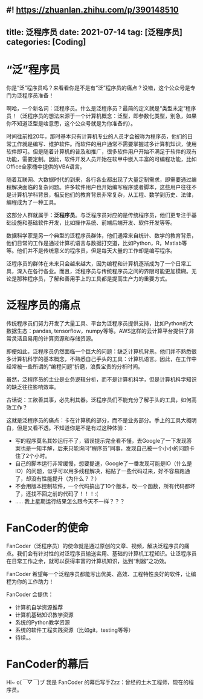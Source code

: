 #! https://zhuanlan.zhihu.com/p/390148510
---
title: 泛程序员
date: 2021-07-14
tag: [泛程序员]
categories: [Coding]
---

# “泛”程序员

你是“泛”程序员吗？来看看你是不是有“泛”程序员的痛点？没错，这个公众号是专门为泛程序员准备！

啊哈，一个新名词：泛程序员。什么是泛程序员？最简的定义就是“类型未定”程序员！（泛程序员的想法来源于一个计算机概念：泛型，即参数化类型，别急，如果你不知道泛型是啥意思，这个公众号就是为你准备的）。

时间往前推20年，那时基本只有计算机专业的人员才会被称为程序员，他们的日常工作就是编写、维护软件。而软件的用户通常不需要掌握过多计算机知识，使用软件即可。但是随着计算机的普及和推广，很多软件用户开始不满足于软件的现有功能，需要定制。因此，软件开发人员开始在软甲中嵌入丰富的可编程功能，比如Office全家桶中提供的VBA语言。

随着互联网、大数据时代的到来，各行各业都出现了大量定制需求，即需要通过编程解决面临的复杂问题。许多软件用户也开始编写程序或者脚本，这些用户往往不是计算机学科背景，相反他们的教育背景非常复杂，从工程、数学到历史、法律，编程成为了一种工具。

这部分人群就属于：**泛程序员**。与泛程序员对应的是传统程序员，他们更专注于基础设施和基础软件开发，比如操作系统、前端后端开发、软件开发等等。

数据科学家是另一个典型的泛程序员群体，他们通常来自统计、数学的教育背景，他们日常的工作是通过计算机语言与数据打交道，比如Python，R，Matlab等等。他们并不是传统意义的程序员，但是每天大量的工作却是编写程序。

泛程序员的群体在未来只会越来越大，因为编程和计算机逐渐成为了一个日常工具，深入在各行各业。而且，泛程序员与传统程序员之间的界限可能更加模糊。无论是那种程序员，了解和善用手上的工具都是提高生产力的重要方式。

# 泛程序员的痛点

传统程序员们努力开发了大量工具、平台为泛程序员提供支持，比如Python的大数据生态：pandas, tensorflow，numpy等等。AWS这样的云计算平台提供了非常灵活且易用的计算资源和存储资源。

即便如此，泛程序员仍然面临一个巨大的问题：缺乏计算机背景。他们并不熟悉很多计算机科学的基本概念，不熟悉自己手头的工具：计算机语言。因此，在工作中经常被一些所谓的“编程问题”折磨，浪费宝贵的分析时间。

虽然，泛程序员的主业是业务逻辑分析，而不是计算机科学，但是计算机科学知识的缺乏往往影响效率。

古话说：工欲善其事，必先利其器。泛程序员们不能充分了解手头的工具，如何高效工作？

这就是泛程序员的痛点：卡在计算机的部分，而不是业务部分。手上的工具大概明白，但是又看不透。不知道你是不是有过这种体验：

- 写的程序莫名其妙运行不了，错误提示完全看不懂，去Google了一下发现答案也是一知半解，后来只能询问“程序员”同事，发现自己被一个小小的问题卡住了2个小时。
- 自己的脚本运行非常缓慢，想要提速，Google了一番发现可能是IO（什么是IO）的问题，似乎可以用多线程解决，粘贴了一些代码过来，好不容易跑通了，却没有性能提升（为什么？？）
- 不会用版本控制软件，一个代码搞出了10个版本，改一个函数，所有代码都坏了，还找不回之前的代码了！！！:(
- ..... 我上星期运行结果怎么跟今天不一样？？？

# FanCoder的使命

FanCoder（泛程序员）的使命就是通过原创的文章、视频，解决泛程序员的痛点。我们会有针对性的对泛程序员输送实用、基础的计算机工程知识。让泛程序员在日常工作之余，就可以获得丰富的计算机知识，达到“利器”之功效。

FanCoder 希望每一个泛程序员都能写出优美、高效、工程特性良好的软件，让编程为你的工作助力！

FanCoder 会提供：
- 计算机自学资源推荐
- 计算机基础知识教学资源
- 系统的Python教学资源
- 系统的软件工程实践资源（比如git，testing等等）
- 待续。。

# FanCoder的幕后

Hi~ o(*￣▽￣*)ブ  我是 FanCoder 的幕后写手Zzz：曾经的土木工程师，现在的程序员。